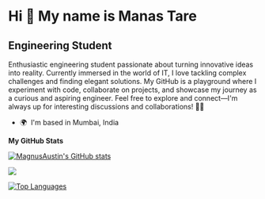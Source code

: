 Hi 👋 My name is Manas Tare
===========================

Engineering Student
-------------------

Enthusiastic engineering student passionate about turning innovative ideas into reality. Currently immersed in the world of IT, I love tackling complex challenges and finding elegant solutions. My GitHub is a playground where I experiment with code, collaborate on projects, and showcase my journey as a curious and aspiring engineer. Feel free to explore and connect—I'm always up for interesting discussions and collaborations! 🚀🔧

* 🌍  I'm based in Mumbai, India


<b>My GitHub Stats</b>

<a href="http://www.github.com/MagnusAustin"><img src="https://github-readme-stats.vercel.app/api?username=MagnusAustin&show_icons=true&hide=&count_private=true&title_color=0891b2&text_color=ffffff&icon_color=0891b2&bg_color=1c1917&hide_border=true&show_icons=true" alt="MagnusAustin's GitHub stats" /></a>

<a href="http://www.github.com/MagnusAustin"><img src="https://github-readme-streak-stats.herokuapp.com/?user=MagnusAustin&stroke=ffffff&background=1c1917&ring=0891b2&fire=0891b2&currStreakNum=ffffff&currStreakLabel=0891b2&sideNums=ffffff&sideLabels=ffffff&dates=ffffff&hide_border=true" /></a>

<a href="https://github.com/MagnusAustin" align="left"><img src="https://github-readme-stats.vercel.app/api/top-langs/?username=MagnusAustin&langs_count=10&title_color=0891b2&text_color=ffffff&icon_color=0891b2&bg_color=1c1917&hide_border=true&locale=en&custom_title=Top%20%Languages" alt="Top Languages" /></a>
